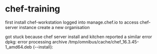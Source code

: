 # chef-training

first install chef-workstation
logged into manage.chef.io to access chef-server instance
create a new organisation

got stuck because chef server install and kitchen reported a similar error        dpkg: error processing archive /tmp/omnibus/cache/chef_16.3.45-1_amd64.deb (--install):

